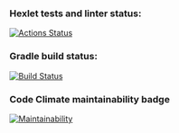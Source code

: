 ### Hexlet tests and linter status:
[![Actions Status](https://github.com/vladsmelianets/java-project-lvl1/workflows/hexlet-check/badge.svg)](https://github.com/vladsmelianets/java-project-lvl1/actions)

### Gradle build status:
[![Build Status](https://github.com/vladsmelianets/java-project-lvl1/workflows/gradle-build/badge.svg)](https://github.com/vladsmelianets/java-project-lvl1/actions/workflows/gradle-build.yml)

### Code Climate maintainability badge
[![Maintainability](https://api.codeclimate.com/v1/badges/a99a88d28ad37a79dbf6/maintainability)](https://codeclimate.com/github/vladsmelianets/java-project-lvl1)